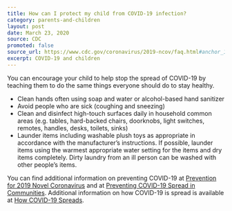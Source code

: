 ```yaml
---
title: How can I protect my child from COVID-19 infection?
category: parents-and-children
layout: post
date: March 23, 2020
source: CDC
promoted: false
source_url: https://www.cdc.gov/coronavirus/2019-ncov/faq.html#anchor_1584387482747
excerpt: COVID-19 and children
---
```


You can encourage your child to help stop the spread of COVID-19 by teaching them to do the same things everyone should do to stay healthy.

* Clean hands often using soap and water or alcohol-based hand sanitizer
* Avoid people who are sick (coughing and sneezing)
* Clean and disinfect high-touch surfaces daily in household common areas (e.g. tables, hard-backed chairs, doorknobs, light switches, remotes, handles, desks, toilets, sinks)
* Launder items including washable plush toys as appropriate in accordance with the manufacturer’s instructions. If possible, launder items using the warmest appropriate water setting for the items and dry items completely. Dirty laundry from an ill person can be washed with other people’s items.

You can find additional information on preventing COVID-19 at [Prevention for 2019 Novel Coronavirus](https://www.cdc.gov/coronavirus/about/prevention.html) and at [Preventing COVID-19 Spread in Communities](https://www.cdc.gov/coronavirus/2019-ncov/community/index.html). Additional information on how COVID-19 is spread is available at [How COVID-19 Spreads](https://www.cdc.gov/coronavirus/2019-ncov/about/transmission.html).